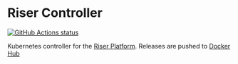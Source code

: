 # Riser Controller

<p align="left">
  <a href="https://github.com/riser-platform/riser-controller"><img alt="GitHub Actions status" src="https://github.com/riser-platform/riser-controller/workflows/Build/badge.svg"></a>
</p>

Kubernetes controller for the [Riser Platform](https://github.com/riser-platform/riser). Releases are pushed to [Docker Hub](https://hub.docker.com/r/riserplatform/riser-controller)

